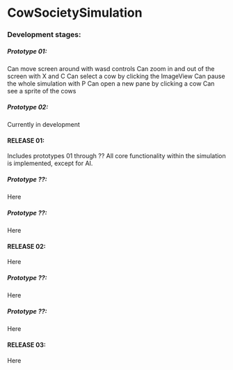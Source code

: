 # CowSocietySimulation

### Development stages:

##### Prototype 01:
Can move screen around with wasd controls
Can zoom in and out of the screen with X and C
Can select a cow by clicking the ImageView
Can pause the whole simulation with P
Can open a new pane by clicking a cow
Can see a sprite of the cows

##### Prototype 02:
Currently in development

#### RELEASE 01:
Includes prototypes 01 through ??
All core functionality within the simulation is implemented, except for AI. 

##### Prototype ??:
Here

##### Prototype ??:
Here

#### RELEASE 02:
Here

##### Prototype ??:
Here

##### Prototype ??:
Here

#### RELEASE 03:
Here
